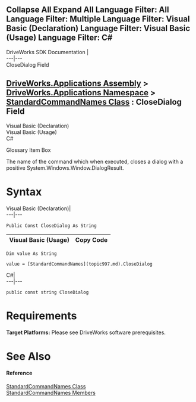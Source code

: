 Collapse All Expand All Language Filter: All  Language Filter: Multiple  Language Filter: Visual Basic (Declaration) Language Filter: Visual Basic (Usage) Language Filter: C#  
---  
DriveWorks SDK Documentation  |   
---|---  
CloseDialog Field   
  
[DriveWorks.Applications Assembly](topic13.md) > [DriveWorks.Applications Namespace](topic16.md) > [StandardCommandNames Class](topic997.md) : CloseDialog Field  
---  
  
Visual Basic (Declaration)    
Visual Basic (Usage)    
C# 

Glossary Item Box

The name of the command which when executed, closes a dialog with a positive System.Windows.Window.DialogResult. 

# Syntax

Visual Basic (Declaration)|   
---|---  
      
    
    Public Const CloseDialog As String  
  
Visual Basic (Usage)| Copy Code  
---|---  
      
    
    Dim value As String
     
    value = [StandardCommandNames](topic997.md).CloseDialog  
  
C#|   
---|---  
      
    
    public const string CloseDialog  
  
# Requirements

**Target Platforms:** Please see DriveWorks software prerequisites.

# See Also

#### Reference

[StandardCommandNames Class](topic997.md)   
[StandardCommandNames Members](topic998.md)


